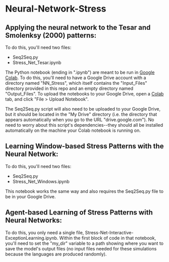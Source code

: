 # Neural-Network-Stress

## Applying the neural network to the Tesar and Smolenksy (2000) patterns:

To do this, you'll need two files:
* Seq2Seq.py
* Stress_Net_Tesar.ipynb
  
The Python notebook (ending in ".ipynb") are meant to be run in [Google Colab](https://colab.research.google.com/). To do this, you'll need to have a Google Drive account with a directory named "NN_Stress", which itself contains the "Input_Files" directory provided in this repo and an empty directory named "Output_Files". To upload the notebooks to your Google Drive, open a [Colab](https://colab.research.google.com/) tab, and click "File > Upload Notebook". 

The Seq2Seq.py script will also need to be uploaded to your Google Drive, but it should be located in the "My Drive" directory (i.e. the directory that appears automatically when you go to the URL "drive.google.com"). No need to worry about this script's dependencies--they should all be installed automatically on the machine your Colab notebook is running on.

## Learning Window-based Stress Patterns with the Neural Network:

To do this, you'll need two files:
* Seq2Seq.py
* Stress_Net_Windows.ipynb

This notebook works the same way and also requires the Seq2Seq.py file to be in your Google Drive.

## Agent-based Learning of Stress Patterns with Neural Networks:

To do this, you only need a single file, Stress-Net-Interactive-ExceptionLearning.ipynb. Within the first block of code in that notebook, you'll need to set the "my_dir" variable to a path showing where you want to save the model's output files (no input files needed for these simulations because the languages are produced randomly).
